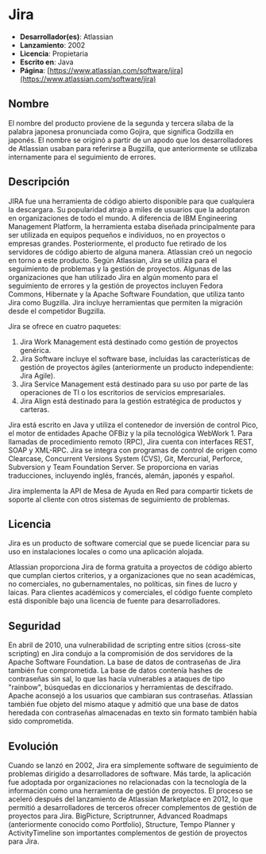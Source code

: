 # Jira

- **Desarrollador(es)**: Atlassian
- **Lanzamiento**: 2002
- **Licencia**: Propietaria
- **Escrito en**: Java
- **Página**: [https://www.atlassian.com/software/jira](https://www.atlassian.com/software/jira)

## Nombre

El nombre del producto proviene de la segunda y tercera sílaba de la palabra japonesa pronunciada como Gojira, que significa Godzilla en japonés. El nombre se originó a partir de un apodo que los desarrolladores de Atlassian usaban para referirse a Bugzilla, que anteriormente se utilizaba internamente para el seguimiento de errores.

## Descripción

JIRA fue una herramienta de código abierto disponible para que cualquiera la descargara. Su popularidad atrajo a miles de usuarios que la adoptaron en organizaciones de todo el mundo. A diferencia de IBM Engineering Management Platform, la herramienta estaba diseñada principalmente para ser utilizada en equipos pequeños e individuos, no en proyectos o empresas grandes. Posteriormente, el producto fue retirado de los servidores de código abierto de alguna manera. Atlassian creó un negocio en torno a este producto. Según Atlassian, Jira se utiliza para el seguimiento de problemas y la gestión de proyectos. Algunas de las organizaciones que han utilizado Jira en algún momento para el seguimiento de errores y la gestión de proyectos incluyen Fedora Commons, Hibernate y la Apache Software Foundation, que utiliza tanto Jira como Bugzilla. Jira incluye herramientas que permiten la migración desde el competidor Bugzilla.

Jira se ofrece en cuatro paquetes:

1. Jira Work Management está destinado como gestión de proyectos genérica.
2. Jira Software incluye el software base, incluidas las características de gestión de proyectos ágiles (anteriormente un producto independiente: Jira Agile).
3. Jira Service Management está destinado para su uso por parte de las operaciones de TI o los escritorios de servicios empresariales.
4. Jira Align está destinado para la gestión estratégica de productos y carteras.

Jira está escrito en Java y utiliza el contenedor de inversión de control Pico, el motor de entidades Apache OFBiz y la pila tecnológica WebWork 1. Para llamadas de procedimiento remoto (RPC), Jira cuenta con interfaces REST, SOAP y XML-RPC. Jira se integra con programas de control de origen como Clearcase, Concurrent Versions System (CVS), Git, Mercurial, Perforce, Subversion y Team Foundation Server. Se proporciona en varias traducciones, incluyendo inglés, francés, alemán, japonés y español.

Jira implementa la API de Mesa de Ayuda en Red para compartir tickets de soporte al cliente con otros sistemas de seguimiento de problemas.

## Licencia

Jira es un producto de software comercial que se puede licenciar para su uso en instalaciones locales o como una aplicación alojada.

Atlassian proporciona Jira de forma gratuita a proyectos de código abierto que cumplan ciertos criterios, y a organizaciones que no sean académicas, no comerciales, no gubernamentales, no políticas, sin fines de lucro y laicas. Para clientes académicos y comerciales, el código fuente completo está disponible bajo una licencia de fuente para desarrolladores.

## Seguridad

En abril de 2010, una vulnerabilidad de scripting entre sitios (cross-site scripting) en Jira condujo a la compromisión de dos servidores de la Apache Software Foundation. La base de datos de contraseñas de Jira también fue comprometida. La base de datos contenía hashes de contraseñas sin sal, lo que las hacía vulnerables a ataques de tipo "rainbow", búsquedas en diccionarios y herramientas de descifrado. Apache aconsejó a los usuarios que cambiaran sus contraseñas. Atlassian también fue objeto del mismo ataque y admitió que una base de datos heredada con contraseñas almacenadas en texto sin formato también había sido comprometida.

## Evolución

Cuando se lanzó en 2002, Jira era simplemente software de seguimiento de problemas dirigido a desarrolladores de software. Más tarde, la aplicación fue adoptada por organizaciones no relacionadas con la tecnología de la información como una herramienta de gestión de proyectos. El proceso se aceleró después del lanzamiento de Atlassian Marketplace en 2012, lo que permitió a desarrolladores de terceros ofrecer complementos de gestión de proyectos para Jira. BigPicture, Scriptrunner, Advanced Roadmaps (anteriormente conocido como Portfolio), Structure, Tempo Planner y ActivityTimeline son importantes complementos de gestión de proyectos para Jira.
